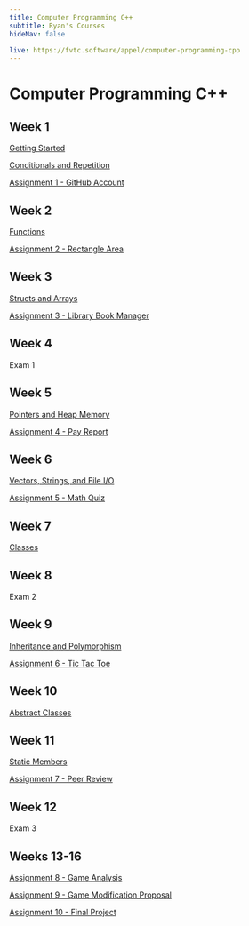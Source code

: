 ```yaml
---
title: Computer Programming C++
subtitle: Ryan's Courses
hideNav: false

live: https://fvtc.software/appel/computer-programming-cpp
---
```


# Computer Programming C++

## Week 1

[Getting Started](/appel/computer-programming-cpp/getting-started)

[Conditionals and Repetition](/appel/computer-programming-cpp/conditionals-and-repetition)

[Assignment 1 - GitHub Account](/appel/computer-programming-cpp/assignments/github-account)

## Week 2

[Functions](/appel/computer-programming-cpp/functions)

[Assignment 2 - Rectangle Area](/appel/computer-programming-cpp/assignments/rectangle-area)

## Week 3

[Structs and Arrays](/appel/computer-programming-cpp/structs-and-arrays)

[Assignment 3 - Library Book Manager](/appel/computer-programming-cpp/assignments/book-manager)

## Week 4

Exam 1

## Week 5

[Pointers and Heap Memory](/appel/computer-programming-cpp/pointers-and-heap-memory)

[Assignment 4 - Pay Report](/appel/computer-programming-cpp/assignments/pay-report)

## Week 6

[Vectors, Strings, and File I/O](/appel/computer-programming-cpp/vectors-strings-fileio)

[Assignment 5 - Math Quiz](/appel/computer-programming-cpp/assignments/math-quiz)

## Week 7

[Classes](/appel/computer-programming-cpp/classes)

## Week 8

Exam 2

## Week 9

[Inheritance and Polymorphism](/appel/computer-programming-cpp/inheritance-and-polymorphism)

[Assignment 6 - Tic Tac Toe](/appel/computer-programming-cpp/assignments/tic-tac-toe)

## Week 10

[Abstract Classes](/appel/computer-programming-cpp/abstract-classes)

## Week 11

[Static Members](/appel/computer-programming-cpp/static-members)

[Assignment 7 - Peer Review](/appel/computer-programming-cpp/assignments/peer-review)

## Week 12

Exam 3

## Weeks 13-16

[Assignment 8 - Game Analysis](/appel/computer-programming-cpp/assignments/game-analysis)

[Assignment 9 - Game Modification Proposal](/appel/computer-programming-cpp/assignments/modification-proposal)

[Assignment 10 - Final Project](/appel/computer-programming-cpp/final-project)
